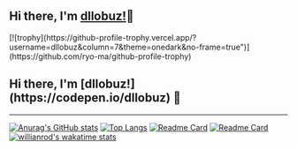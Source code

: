 <h2>Hi there, I'm <a href="https://codepen.io/dllobuz">dllobuz!</a>👋</h2>
[![trophy](https://github-profile-trophy.vercel.app/?username=dllobuz&column=7&theme=onedark&no-frame=true")](https://github.com/ryo-ma/github-profile-trophy)
<h2>Hi there, I'm [dllobuz!](https://codepen.io/dllobuz) 👋</h2>

---
[![Anurag's GitHub stats](https://github-readme-stats.vercel.app/api?username=dllobuz&show_icons=true&theme=radical)](https://github.com/anuraghazra/github-readme-stats)
[![Top Langs](https://github-readme-stats.vercel.app/api/top-langs/?username=dllobuz&layout=compact&theme=radical)](https://github.com/anuraghazra/github-readme-stats)
[![Readme Card](https://github-readme-stats.vercel.app/api/pin/?username=dllobuz&repo=gulpfile&theme=radical)](https://github.com/anuraghazra/github-readme-stats)
[![Readme Card](https://github-readme-stats.vercel.app/api/pin/?username=dllobuz&repo=gulpfile-lite&theme=radical)](https://github.com/anuraghazra/github-readme-stats)
[![willianrod's wakatime stats](https://github-readme-stats.vercel.app/api/wakatime?username=dllobuz&theme=radical)](https://github.com/anuraghazra/github-readme-stats)

